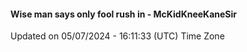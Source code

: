 #### Wise man says only fool rush in - McKidKneeKaneSir
Updated on 05/07/2024 - 16:11:33 (UTC) Time Zone
